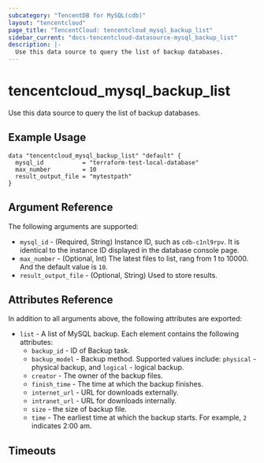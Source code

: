 ```yaml
---
subcategory: "TencentDB for MySQL(cdb)"
layout: "tencentcloud"
page_title: "TencentCloud: tencentcloud_mysql_backup_list"
sidebar_current: "docs-tencentcloud-datasource-mysql_backup_list"
description: |-
  Use this data source to query the list of backup databases.
---
```


# tencentcloud_mysql_backup_list

Use this data source to query the list of backup databases.

## Example Usage

```hcl
data "tencentcloud_mysql_backup_list" "default" {
  mysql_id           = "terraform-test-local-database"
  max_number         = 10
  result_output_file = "mytestpath"
}
```

## Argument Reference

The following arguments are supported:

* `mysql_id` - (Required, String) Instance ID, such as `cdb-c1nl9rpv`. It is identical to the instance ID displayed in the database console page.
* `max_number` - (Optional, Int) The latest files to list, rang from 1 to 10000. And the default value is `10`.
* `result_output_file` - (Optional, String) Used to store results.

## Attributes Reference

In addition to all arguments above, the following attributes are exported:

* `list` - A list of MySQL backup. Each element contains the following attributes:
  * `backup_id` - ID of Backup task.
  * `backup_model` - Backup method. Supported values include: `physical` - physical backup, and `logical` - logical backup.
  * `creator` - The owner of the backup files.
  * `finish_time` - The time at which the backup finishes.
  * `internet_url` - URL for downloads externally.
  * `intranet_url` - URL for downloads internally.
  * `size` - the size of backup file.
  * `time` - The earliest time at which the backup starts. For example, `2` indicates 2:00 am.


## Timeouts

<no value>


